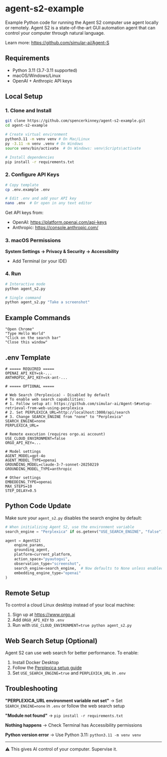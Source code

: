 # agent-s2-example

Example Python code for running the Agent S2 computer use agent locally or remotely. Agent S2 is a state-of-the-art GUI automation agent that can control your computer through natural language.

Learn more: https://github.com/simular-ai/Agent-S

## Requirements

- Python 3.11 (3.7-3.11 supported)
- macOS/Windows/Linux
- OpenAI + Anthropic API keys

## Local Setup

### 1. Clone and Install

```bash
git clone https://github.com/spencerkinney/agent-s2-example.git
cd agent-s2-example

# Create virtual environment
python3.11 -m venv venv # On Mac/Linux
py -3.11 -m venv .venv # On Windows
source venv/bin/activate  # On Windows: venv\Scripts\activate

# Install dependencies
pip install -r requirements.txt
```

### 2. Configure API Keys

```bash
# Copy template
cp .env.example .env

# Edit .env and add your API key
nano .env  # Or open in any text editor
```

Get API keys from:
- OpenAI: https://platform.openai.com/api-keys
- Anthropic: https://console.anthropic.com/

### 3. macOS Permissions

**System Settings → Privacy & Security → Accessibility**
- Add Terminal (or your IDE)

### 4. Run

```bash
# Interactive mode
python agent_s2.py

# Single command
python agent_s2.py "Take a screenshot"
```

## Example Commands

```
"Open Chrome"
"Type Hello World"
"Click on the search bar"
"Close this window"
```

## .env Template

```env
# ===== REQUIRED =====
OPENAI_API_KEY=sk-...
ANTHROPIC_API_KEY=sk-ant-...

# ===== OPTIONAL =====

# Web Search (Perplexica) - Disabled by default
# To enable web search capabilities:
# 1. Follow setup at: https://github.com/simular-ai/Agent-S#setup-retrieval-from-web-using-perplexica
# 2. Set PERPLEXICA_URL=http://localhost:3000/api/search
# 3. Change SEARCH_ENGINE from "none" to "Perplexica"
SEARCH_ENGINE=none
PERPLEXICA_URL=

# Remote execution (requires orgo.ai account)
USE_CLOUD_ENVIRONMENT=false
ORGO_API_KEY=...

# Model settings
AGENT_MODEL=gpt-4o
AGENT_MODEL_TYPE=openai
GROUNDING_MODEL=claude-3-7-sonnet-20250219
GROUNDING_MODEL_TYPE=anthropic

# Other settings
EMBEDDING_TYPE=openai
MAX_STEPS=10
STEP_DELAY=0.5
```

## Python Code Update

Make sure your `agent_s2.py` disables the search engine by default:

```python
# When initializing Agent S2, use the environment variable
search_engine = "Perplexica" if os.getenv("USE_SEARCH_ENGINE", "false").lower() == "true" else None

agent = AgentS2(
    engine_params,
    grounding_agent,
    platform=current_platform,
    action_space="pyautogui",
    observation_type="screenshot",
    search_engine=search_engine,  # Now defaults to None unless enabled
    embedding_engine_type="openai"
)
```

## Remote Setup

To control a cloud Linux desktop instead of your local machine:

1. Sign up at https://www.orgo.ai
2. Add `ORGO_API_KEY` to `.env`
3. Run with `USE_CLOUD_ENVIRONMENT=true python agent_s2.py`

## Web Search Setup (Optional)

Agent S2 can use web search for better performance. To enable:

1. Install Docker Desktop
2. Follow the [Perplexica setup guide](https://github.com/simular-ai/Agent-S#setup-retrieval-from-web-using-perplexica)
3. Set `USE_SEARCH_ENGINE=true` and `PERPLEXICA_URL` in `.env`

## Troubleshooting

**"PERPLEXICA_URL environment variable not set"** → Set `SEARCH_ENGINE=none` in `.env` or follow the web search setup

**"Module not found"** → `pip install -r requirements.txt`

**Nothing happens** → Check Terminal has Accessibility permissions

**Python version error** → Use Python 3.11: `python3.11 -m venv venv`

---

⚠️ This gives AI control of your computer. Supervise it.